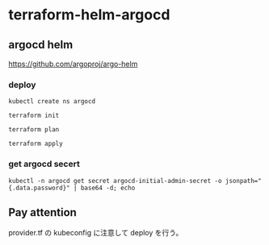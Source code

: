 # terraform-helm-argocd

## argocd helm
https://github.com/argoproj/argo-helm

### deploy

```
kubectl create ns argocd
```
```
terraform init
```
```
terraform plan
```
```
terraform apply
```

### get argocd secert
```
kubectl -n argocd get secret argocd-initial-admin-secret -o jsonpath="{.data.password}" | base64 -d; echo
```

## Pay attention
provider.tf の kubeconfig に注意して deploy を行う。
